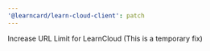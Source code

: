 ```yaml
---
'@learncard/learn-cloud-client': patch
---
```


Increase URL Limit for LearnCloud (This is a temporary fix)
